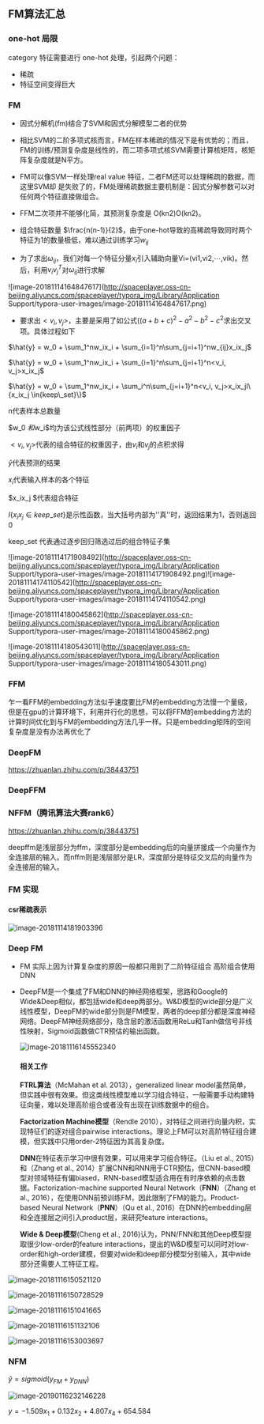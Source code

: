 ## FM算法汇总

### one-hot 局限

category 特征需要进行 one-hot 处理，引起两个问题：

- 稀疏
- 特征空间变得巨大

### FM

- 因式分解机(fm)结合了SVM和因式分解模型二者的优势

- 相比SVM的二阶多项式核而言，FM在样本稀疏的情况下是有优势的；而且，FM的训练/预测复杂度是线性的，而二项多项式核SVM需要计算核矩阵，核矩阵复杂度就是N平方。
- FM可以像SVM一样处理real value 特征，二者FM还可以处理稀疏的数据，而这里SVM却 是失败了的，FM处理稀疏数据主要机制是：因式分解参数可以对任何两个特征直接做组合。
- FFM二次项并不能够化简，其预测复杂度是 O(kn2)O(kn2)。

- 组合特征数量 $\frac{n(n-1)}{2}$，由于one-hot导致的高稀疏导致同时两个特征为1的数量极低，难以通过训练学习$w_{ij}$

- 为了求出$ω_{ij}$，我们对每一个特征分量$x_{i}$引入辅助向量Vi=(vi1,vi2,⋯,vik)。然后，利用$v_iv_j^T$对$ω_{ij}$进行求解

![image-20181114164847617](http://spaceplayer.oss-cn-beijing.aliyuncs.com/spaceplayer/typora_img/Library/Application Support/typora-user-images/image-20181114164847617.png)

- 要求出$<v_i,v_j>$，主要是采用了如公式$((a+b+c)^2−a^2−b^2−c^2$求出交叉项。具体过程如下

$\hat{y} = w_0 + \sum_1^nw_ix_i + \sum_{i=1}^n\sum_{j=i+1}^nw_{ij}x_ix_j$

$\hat{y} = w_0 + \sum_1^nw_ix_i + \sum_{i=1}^n\sum_{j=i+1}^n<v_i, v_j>x_ix_j$

$\hat{y} = w_0 + \sum_1^nw_ix_i + \sum_i^n\sum_{j=i+1}^n<v_i, v_j>x_ix_jI\{x_ix_j \in{keep\_set}\}$



n代表样本总数量

$w_0 $和$w_i$均为该公式线性部分（前两项）的权重因子

$<v_i, v_j>$代表的组合特征的权重因子，由$v_i$和$v_j$的点积求得

$\hat{y}$代表预测的结果

$x_i$代表输入样本的各个特征

$x_ix_j $代表组合特征

$I\{x_ix_j \in{keep\_set}\}$是示性函数，当大括号内部为''真''时，返回结果为1，否则返回0

keep_set 代表通过逐步回归筛选过后的组合特征子集





![image-20181114171908492](http://spaceplayer.oss-cn-beijing.aliyuncs.com/spaceplayer/typora_img/Library/Application Support/typora-user-images/image-20181114171908492.png)![image-20181114174110542](http://spaceplayer.oss-cn-beijing.aliyuncs.com/spaceplayer/typora_img/Library/Application Support/typora-user-images/image-20181114174110542.png)

![image-20181114180045862](http://spaceplayer.oss-cn-beijing.aliyuncs.com/spaceplayer/typora_img/Library/Application Support/typora-user-images/image-20181114180045862.png)

![image-20181114180543011](http://spaceplayer.oss-cn-beijing.aliyuncs.com/spaceplayer/typora_img/Library/Application Support/typora-user-images/image-20181114180543011.png)

### FFM

乍一看FFM的embedding方法似乎速度要比FM的embedding方法慢一个量级，但是在gpu的计算环境下，利用并行化的思想，可以将FFM的embedding方法的计算时间优化到与FM的embedding方法几乎一样。只是embedding矩阵的空间复杂度是没有办法再优化了

### DeepFM

https://zhuanlan.zhihu.com/p/38443751

### DeepFFM

### NFFM（腾讯算法大赛rank6）

https://zhuanlan.zhihu.com/p/38443751

deepffm是浅层部分为ffm，深度部分是embedding后的向量拼接成一个向量作为全连接层的输入。而nffm则是浅层部分是LR，深度部分是特征交叉后的向量作为全连接层的输入。

### FM 实现

#### csr稀疏表示

![image-20181114181903396](http://spaceplayer.oss-cn-beijing.aliyuncs.com/spaceplayer/typora_img/FM算法汇总/20181114181903396.png)

### Deep FM

- FM 实际上因为计算复杂度的原因一般都只用到了二阶特征组合 高阶组合使用DNN

- DeepFM是一个集成了FM和DNN的神经网络框架，思路和Google的Wide&Deep相似，都包括wide和deep两部分。W&D模型的wide部分是广义线性模型，DeepFM的wide部分则是FM模型，两者的deep部分都是深度神经网络。DeepFM神经网络部分，隐含层的激活函数用ReLu和Tanh做信号非线性映射，Sigmoid函数做CTR预估的输出函数。



  ![image-20181116145552340](http://spaceplayer.oss-cn-beijing.aliyuncs.com/spaceplayer/typora_img/FM算法汇总/image-20181116145552340.png)

  #### **相关工作**

  **FTRL算法**（McMahan et al. 2013），generalized linear model虽然简单，但实践中很有效果。但这类线性模型难以学习组合特征，一般需要手动构建特征向量，难以处理高阶组合或者没有出现在训练数据中的组合。

  **Factorization Machine模型**（Rendle
  2010），对特征之间进行向量内积，实现特征们的逐对组合pairwise interactions。理论上FM可以对高阶特征组合建模，但实践中只用order-2特征因为其高复杂度。

  **DNN**在特征表示学习中很有效果，可以用来学习组合特征。（Liu et al., 2015）和（Zhang et al., 2014）扩展CNN和RNN用于CTR预估，但CNN-based模型对领域特征有偏biased，RNN-based模型适合用在有时序依赖的点击数据。Factorization-machine supported Neural Network（**FNN**）（Zhang et al., 2016），在使用DNN前预训练FM，因此限制了FM的能力。Product-based Neural
  Network（**PNN**）（Qu et al., 2016）在DNN的embedding层和全连接层之间引入product层，来研究feature interactions。

  **Wide & Deep模型**(Cheng
  et al., 2016)认为，PNN/FNN和其他Deep模型提取很少low-order的feature interactions，提出的W&D模型可以同时对low-order和high-order建模，但要对wide和deep部分模型分别输入，其中wide部分还需要人工特征工程。

![image-20181116150521120](http://spaceplayer.oss-cn-beijing.aliyuncs.com/spaceplayer/typora_img/FM算法汇总/image-20181116150521120.png)

![image-20181116150728529](http://spaceplayer.oss-cn-beijing.aliyuncs.com/spaceplayer/typora_img/FM算法汇总/image-20181116150728529.png)

![image-20181116151041665](http://spaceplayer.oss-cn-beijing.aliyuncs.com/spaceplayer/typora_img/FM算法汇总/image-20181116151041665.png)

![image-20181116151132106](http://spaceplayer.oss-cn-beijing.aliyuncs.com/spaceplayer/typora_img/FM算法汇总/image-20181116151132106.png)

![image-20181116153003697](http://spaceplayer.oss-cn-beijing.aliyuncs.com/spaceplayer/typora_img/FM算法汇总/image-20181116153003697.png)

### NFM



$\hat{y} = sigmoid(y_{FM} + y_{DNN})$



![image-20190116232146228](../http://spaceplayer.oss-cn-beijing.aliyuncs.com/spaceplayer/typora_img/FM算法汇总/image-20190116232146228.png)

$y = -1.509x_1 + 0.132x_2 + 4.807x_4 + 654.584$










